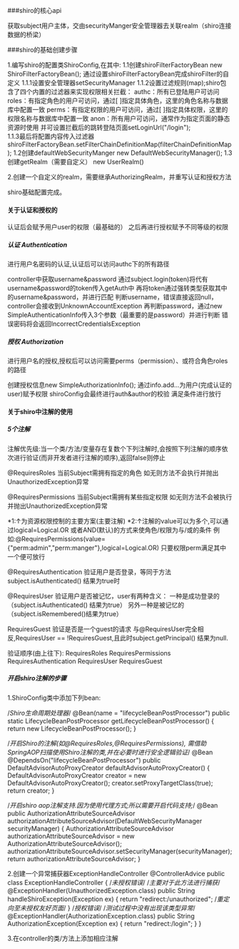 ###shiro的核心api

获取subject用户主体，交由securityManger安全管理器去关联realm（shiro连接数据的桥梁）

###shiro的基础创建步骤

1.编写shiro的配置类ShiroConfig,在其中:
    1.1创建shiroFilterFactoryBean
        new ShiroFilterFactoryBean();
        通过设置shiroFilterFactoryBean完成shiroFilter的自定义
        1.1.1设置安全管理器setSecurityManager
        1.1.2设置过滤规则(map);shiro包含了四个内置的过滤器来实现权限相关拦截：
             authc：所有已登陆用户可访问
             roles：有指定角色的用户可访问，通过[ ]指定具体角色，这里的角色名称与数据库中配置一致
             perms：有指定权限的用户可访问，通过[ ]指定具体权限，这里的权限名称与数据库中配置一致
             anon：所有用户可访问，通常作为指定页面的静态资源时使用
             并可设置拦截后的跳转登陆页面setLoginUrl("/login");     
         1.1.3最后将配置内容传入过滤器
              shiroFilterFactoryBean.setFilterChainDefinitionMap(filterChainDefinitionMap);
    1.2创建defaultWebSecurityManger
        new DefaultWebSecurityManager();
    1.3创建getRealm（需要自定义）
        new UserRealm()
    
2.创建一个自定义的realm，需要继承AuthorizingRealm，并重写认证和授权方法

shiro基础配置完成。



#### 关于认证和授权的
认证后会赋予用户user的权限（最基础的）
之后再进行授权赋予不同等级的权限


##### 认证 Authentication 
进行用户名密码的认证,认证后可以访问authc下的所有路径

controller中获取username&password
通过subject.login(token)将代有username&password的token传入getAuth中
再将token通过强转类型获取其中的username&password，并进行匹配
判断username，错误直接返回null，controller会接收到UnknownAccountException
再判断password，通过new SimpleAuthenticationInfo传入3个参数（最重要的是password）并进行判断
错误密码将会返回IncorrectCredentialsException


##### 授权 Authorization
进行用户名的授权,授权后可以访问需要perms（permission）、或符合角色roles的路径

创建授权信息new SimpleAuthorizationInfo();
通过info.add...为用户(完成认证的user)赋予权限
shiroConfig会最终进行auth&author的校验
满足条件进行放行

    

#### 关于shiro中注解的使用
##### 5个注解
注解优先级:当一个类/方法/变量存在复数个下列注解时,会按照下列注解的顺序依次进行验证(而非开发者进行注解的顺序),返回false则停止

@RequiresRoles
当前Subject需拥有指定的角色
如无则方法不会执行并抛出UnauthorizedException异常

@RequiresPermissions
当前Subject需拥有某些指定权限
如无则方法不会被执行并抛出UnauthorizedException异常

*1:↑为资源权限控制的主要方案(主要注解)
*2:↑注解的value可以为多个,可以通过logical=Logical.OR 或者AND(默认)的方式来使角色/权限为与/或的条件
    例如:@RequiresPermissions(value={"perm:admin","perm:manger"},logical=Logical.OR)  只要权限perm满足其中一个便可放行
    
@RequiresAuthentication
验证用户是否登录，等同于方法subject.isAuthenticated() 结果为true时

@RequiresUser
验证用户是否被记忆，user有两种含义：
一种是成功登录的（subject.isAuthenticated() 结果为true）
另外一种是被记忆的（subject.isRemembered()结果为true）

RequiresGuest
验证是否是一个guest的请求
与@RequiresUser完全相反,RequiresUser  == !RequiresGuest,且此时subject.getPrincipal() 结果为null.

验证顺序(由上往下):
RequiresRoles 
RequiresPermissions 
RequiresAuthentication 
RequiresUser 
RequiresGuest

##### 开启shiro注解的步骤
1.ShiroConfig类中添加下列bean:

/*Shiro生命周期处理器*/
@Bean(name = "lifecycleBeanPostProcessor")
public static LifecycleBeanPostProcessor getLifecycleBeanPostProcessor() {
    return new LifecycleBeanPostProcessor();
}

/*开启Shiro的注解(如@RequiresRoles,@RequiresPermissions),
       需借助SpringAOP扫描使用Shiro注解的类,并在必要时进行安全逻辑验证*/
@Bean
@DependsOn("lifecycleBeanPostProcessor")
public DefaultAdvisorAutoProxyCreator defaultAdvisorAutoProxyCreator() {
    DefaultAdvisorAutoProxyCreator creator = new DefaultAdvisorAutoProxyCreator();
    creator.setProxyTargetClass(true);
    return creator;
}

/*开启shiro aop注解支持.因为使用代理方式;所以需要开启代码支持;*/
@Bean
public AuthorizationAttributeSourceAdvisor authorizationAttributeSourceAdvisor(DefaultWebSecurityManager securityManager) {
    AuthorizationAttributeSourceAdvisor authorizationAttributeSourceAdvisor
            = new AuthorizationAttributeSourceAdvisor();
    authorizationAttributeSourceAdvisor.setSecurityManager(securityManager);
    return authorizationAttributeSourceAdvisor;
}


2.创建一个异常捕获器ExceptionHandleController
@ControllerAdvice
public class ExceptionHandleController {
    /*未授权错误*/   /*主要对于此方法进行捕获*/
    @ExceptionHandler(UnauthorizedException.class)
    public String handleShiroException(Exception ex) {
        return "redirect:/unauthorized";    /*重定向至未授权友好页面*/
    }
    /*授权错误*/    /*测试过程中没有出现该类型异常*/
    @ExceptionHandler(AuthorizationException.class)
    public String AuthorizationException(Exception ex) {
        return "redirect:/login";
    }
}


3.在controller的类/方法上添加相应注解
